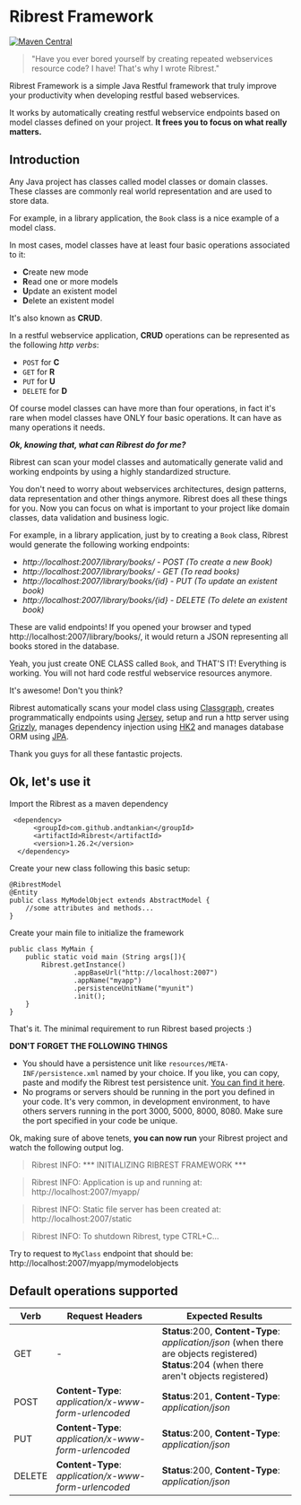 
# Ribrest Framework
[![Maven Central](https://maven-badges.herokuapp.com/maven-central/com.github.andtankian/Ribrest/badge.svg)](https://maven-badges.herokuapp.com/maven-central/cz.jirutka.rsql/rsql-parser)
> "Have you ever bored yourself by creating repeated webservices resource code? I have! That's why I wrote Ribrest." 


Ribrest Framework is a simple Java Restful framework that truly improve your productivity when developing restful based webservices.

It works by automatically creating restful webservice endpoints based on model classes defined on your project. **It frees you to focus on what really matters.**

## Introduction
Any Java project has classes called model classes or domain classes. These classes are commonly real world representation and are used to store data.

For example, in a library application, the `Book` class is a nice example of a model class.

In most cases, model classes have at least four basic operations associated to it:

- **C**reate new mode
- **R**ead one or more models
- **U**pdate an existent model
- **D**elete an existent model

It's also known as **CRUD**.

In a restful webservice application, **CRUD** operations can be represented as the following *http verbs*:

- `POST`  for **C**
- `GET` for **R**
- `PUT` for **U**
- `DELETE` for **D**

Of course model classes can have more than four operations, in fact it's rare when model classes have ONLY four basic operations. It can have as many operations it needs.

***Ok, knowing that, what can Ribrest do for me?***

Ribrest can scan your model classes and automatically generate valid and working endpoints by using a highly standardized structure.

You don't need to worry about webservices architectures,  design patterns, data representation and other things anymore. Ribrest does all these things for you. Now you can focus on what is important to your project like domain classes, data validation and business logic.

For example, in a library application, just by to creating a `Book` class, Ribrest would generate the following working endpoints:

 - *http://localhost:2007/library/books/ - POST (To create a new Book)*
 - *http://localhost:2007/library/books/ - GET (To read books)*
 - *http://localhost:2007/library/books/{id} - PUT (To update an existent book)*
 - *http://localhost:2007/library/books/{id} - DELETE (To delete an
   existent book)*

These are valid endpoints! If you opened your browser and typed http://localhost:2007/library/books/, it would return a JSON representing all books stored in the database.

Yeah, you just create ONE CLASS called `Book`, and THAT'S IT! Everything is working. You will not hard code restful webservice resources anymore.

It's awesome! Don't you think?

Ribrest automatically scans your model class using [Classgraph](https://github.com/classgraph/classgraph), creates programmatically endpoints using [Jersey](https://jersey.github.io/), setup and run a http server using [Grizzly](https://javaee.github.io/grizzly/), manages dependency injection using [HK2](https://javaee.github.io/hk2/) and manages database ORM using [JPA](https://www.oracle.com/technetwork/java/javaee/tech/persistence-jsp-140049.html).

Thank you guys for all these fantastic projects.

## Ok, let's use it

Import the Ribrest as a maven dependency

     <dependency>
          <groupId>com.github.andtankian</groupId>
          <artifactId>Ribrest</artifactId>
          <version>1.26.2</version>
      </dependency>


Create your new class following this basic setup:
	
	@RibrestModel
	@Entity
	public class MyModelObject extends AbstractModel {
		//some attributes and methods...	
	}

Create your main file to initialize the framework

    public class MyMain {
    	public static void main (String args[]){
	    	Ribrest.getInstance()
			    	.appBaseUrl("http://localhost:2007")
			    	.appName("myapp")
			    	.persistenceUnitName("myunit")
			    	.init();
    	}
    }


That's it. The minimal requirement to run Ribrest based projects :)

**DON'T FORGET THE FOLLOWING THINGS**

 - You should have a persistence unit like `resources/META-INF/persistence.xml` named by your choice. If you like, you can copy, paste and modify the Ribrest test persistence unit. [You can find it here](https://github.com/andtankian/ribrest/blob/master/src/test/resources/META-INF/persistence.xml).
 - No programs or servers should be running in the port you defined in your code. It's very common, in development environment, to have others servers running  in the port 3000, 5000, 8000, 8080. Make sure the port specified in your code be unique.

Ok, making sure of above tenets, **you can now run** your Ribrest project and watch the following output log.

> Ribrest INFO: *** INITIALIZING RIBREST FRAMEWORK ***

> Ribrest INFO: Application is up and running at: http://localhost:2007/myapp/

> Ribrest INFO: Static file server has been created at: http://localhost:2007/static

> Ribrest INFO: To shutdown Ribrest, type CTRL+C...



Try to request to `MyClass` endpoint that should be: http://localhost:2007/myapp/mymodelobjects


## Default operations supported

|Verb|Request Headers|Expected Results|
|--|--|--|
|GET|-|**Status**:200, **Content-Type**: *application/json* (when there are objects registered)<br/>**Status**:204 (when there aren't objects registered)|
|POST|**Content-Type**: *application/x-www-form-urlencoded*|**Status**:201, **Content-Type**: *application/json* |
|PUT|**Content-Type**: *application/x-www-form-urlencoded*|**Status**:200, **Content-Type**: *application/json* |
|DELETE|**Content-Type**: *application/x-www-form-urlencoded*|**Status**:200, **Content-Type**: *application/json* |

